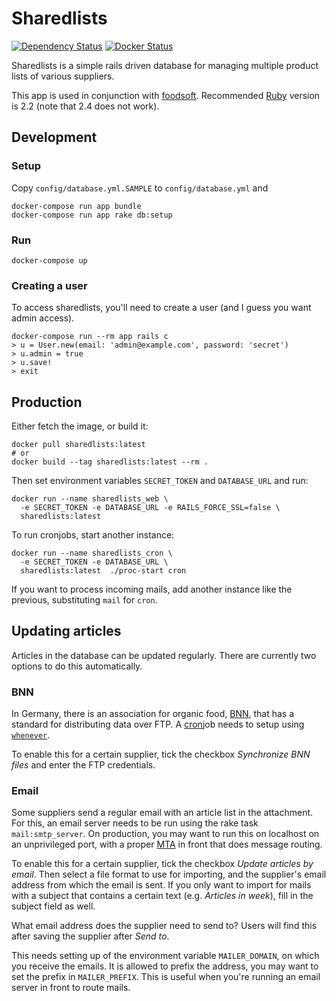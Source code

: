 # Sharedlists

[![Dependency Status](https://gemnasium.com/badges/github.com/foodcoops/sharedlists.svg)](https://gemnasium.com/github.com/foodcoops/sharedlists)
[![Docker Status](https://img.shields.io/docker/build/foodcoops/sharedlists.svg)](https://hub.docker.com/r/foodcoops/sharedlists)

Sharedlists is a simple rails driven database for managing multiple product lists of various suppliers.

This app is used in conjunction with [foodsoft](https://github.com/foodcoops/foodsoft).
Recommended [Ruby](http://ruby-lang.org/) version is 2.2 (note that 2.4 does not work).


## Development

### Setup

Copy `config/database.yml.SAMPLE` to `config/database.yml` and

    docker-compose run app bundle
    docker-compose run app rake db:setup

### Run

    docker-compose up

### Creating a user

To access sharedlists, you'll need to create a user (and I guess you want admin access).

    docker-compose run --rm app rails c
    > u = User.new(email: 'admin@example.com', password: 'secret')
    > u.admin = true
    > u.save!
    > exit

## Production

Either fetch the image, or build it:

    docker pull sharedlists:latest
    # or
    docker build --tag sharedlists:latest --rm .

Then set environment variables `SECRET_TOKEN` and `DATABASE_URL` and run:

    docker run --name sharedlists_web \
      -e SECRET_TOKEN -e DATABASE_URL -e RAILS_FORCE_SSL=false \
      sharedlists:latest

To run cronjobs, start another instance:

    docker run --name sharedlists_cron \
      -e SECRET_TOKEN -e DATABASE_URL \
      sharedlists:latest  ./proc-start cron

If you want to process incoming mails, add another instance like the previous,
substituting `mail` for `cron`.


## Updating articles

Articles in the database can be updated regularly. There are currently two options to
do this automatically.

### BNN

In Germany, there is an association for organic food, [BNN](http://n-bnn.de/), that has
a standard for distributing data over FTP. A [cron](https://en.wikipedia.org/wiki/Cron)job
needs to setup using [`whenever`](https://github.com/javan/whenever).

To enable this for a certain supplier, tick the checkbox _Synchronize BNN files_ and enter
the FTP credentials.

### Email

Some suppliers send a regular email with an article list in the attachment. For this, an
email server needs to be run using the rake task `mail:smtp_server`.
On production, you may want to run this on localhost on an unprivileged port, with a
proper [MTA](https://en.wikipedia.org/wiki/Message_transfer_agent) in front that
does message routing.

To enable this for a certain supplier, tick the checkbox _Update articles by email_. Then
select a file format to use for importing, and the supplier's email address from which the
email is sent. If you only want to import for mails with a subject that contains a certain
text (e.g. _Articles in week_), fill in the subject field as well.

What email address does the supplier need to send to? Users will find this after saving
the supplier after _Send to_.

This needs setting up of the environment variable `MAILER_DOMAIN`, on which you receive the
emails. It is allowed to prefix the address, you may want to set the prefix in `MAILER_PREFIX`.
This is useful when you're running an email server in front to route mails.
